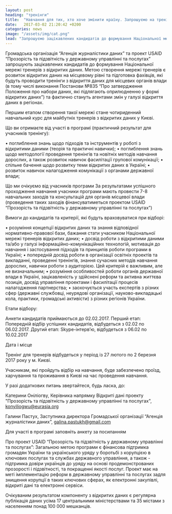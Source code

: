 ```yaml
---
layout: post
heading: "тренінги"
title:  "Навчання для тих, хто хоче змінити країну. Запрошуємо на тренінг, який допоможе відкрити дані держустанов по всій Україні"
date:   2017-03-02 21:20:42 +0200
categories: news
image: "/assets/img/cat.png"
lead: "Запрошуємо зацікавлених кандидатів до формування Національної мережі тренерів з відкритих даних. Метою створення мережі тренерів є розвиток відкритих даних на місцевому рівні та підготовка фахівців, які будуть проводити тренінги з відкриття даних для місцевих органів влади."
---
```

Громадська організація “Агенція журналістики даних” та проект USAID “Прозорість та підзвітність у державному управлінні та послугах” запрошують зацікавлених кандидатів до формування Національної мережі тренерів з відкритих даних. Метою створення мережі тренерів є розвиток відкритих даних на місцевому рівні та підготовка фахівців, які будуть проводити тренінги з відкриття даних для місцевих органів влади (в тому числі виконання Постанови №835 “Про затвердження Положення про набори даних, які підлягають оприлюдненню у формі відкритих даних”) та фактично стануть агентами змін у галузі відкриття даних в регіонах.

Першим етапом створення такої мережі стане чотириденний навчальний курс для майбутніх тренерів з відкритих даних у Києві.

Що ви отримаєте від участі в програмі (практичний результат для учасників тренінгу):

• поглиблення знань щодо підходів та інструментів у роботі з відкритими даними (теорія та практичні навички);
• поглиблення знань щодо методології проведення тренінгів та новітніх методів навчання дорослих, а також розвиток навичок фасилітації групової комунікації;
• спільне бачення щодо розвитку теми відкритих даних в Україні;
• розвиток навичок налагодження комунікації з органами державної влади;

Що ми очікуємо від учасників програми
За результатами успішного проходження навчання учасники програми мають провести 7-8 навчальних заходів та консультацій для органів місцевої влади (проведення таких заходів фінансуватиметься проектом USAID “Прозорість та підзвітність у державному управлінні та послугах”)

Вимоги до кандидатів та критерії, які будуть враховуватися при відборі:

• розуміння концепції відкритих даних та знання відповідної нормативно-правової бази, бажання стати учасником Національної мережі тренерів відкритих даних;
• досвід роботи з відкритими даними та/або у галузі інформаційно-комунікаційних технологій, мотивація до навчання і застосування підходів та принципів роботи програми в Україні;
• попередній досвід роботи в організації освітніх проектів та викладанні, проведенні тренінгів, знання сучасних методів навчання дорослих, навички роботи з аудиторією. Цей критерій є важливим, але не визначальним;
• розуміння особливостей роботи органів державної влади в Україні, зацікавленість у здійснені реформ та активна життєва позиція, досвід управління проектами і фасилітації процесів налагодження партнерства;
• заохочується участь експертів з різних сфер (державні службовці, неурядові організації, науково-викладацькі кола, практики, громадські активісти) з різних регіонів України.

Етапи відбору:

Анкети кандидатів приймаються до 02.02.2017.
Перший етап: Попередній відбір успішних кандидатів, відбудеться з 02.02 по 06.02.2017.
Другий етап: Skype-інтерв’ю, відбудеться з 06.02 по 10.02.2017

Дата і місце

Тренінг для тренерів відбудеться у період із 27 лютого по 2 березня 2017 року у м. Києві.

Учасникам, які пройдуть відбір на навчання, буде забезпечено проїзд, харчування та проживання в Києві на час проведення навчання.

У разі додаткових питань звертайтеся, будь ласка, до:

Катерини Оніліогву, Керівника напрямку Відкриті дані проекту "Прозорість та підзвітність у державному управлінні та послугах", konyiliogwu@eurasia.org

Галини Пастух, Заступника директора Громадської організації “Агенція журналістики даних”, galina.pastukh@gmail.com

Для участі в програмі заповніть анкету за посиланням

Про проект USAID “Прозорість та підзвітність у державному управлінні та послугах”: Загальною метою програми є фінансова підтримка громадян України та українського уряду у боротьбі з корупцією в ключових послугах та службах державного управління, а також - підтримка довіри українців до уряду на основі продемонстрованих прозорості і підзвітності, та покращенні якості послуг. Проект має на меті імплементацію реформ в державному управлінні та послугах задля знищення корупції в таких ключових сферах, як електронні закупівлі, відкриті дані та електронні сервіси.

Очікуваним результатом компоненту з відкритих даних є регулярна публікація даних усіма 17 центральними міністерствами та 35 містами з населенням понад 100 000 мешканців.
